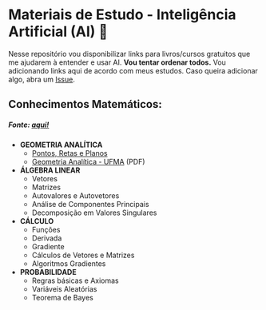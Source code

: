 # Materiais de Estudo - Inteligência Artificial (AI) :robot:
Nesse repositório vou disponibilizar links para livros/cursos gratuitos que me ajudarem à entender e usar AI. <b>Vou tentar ordenar todos.</b> Vou adicionando links aqui de acordo com meus estudos. Caso queira adicionar algo, abra um <a href="https://github.com/saulojoab/material-de-estudo-AI/issues">Issue</a>.

## Conhecimentos Matemáticos:
<h5>Fonte: <a href="https://towardsdatascience.com/mathematics-for-ai-all-the-essential-math-topics-you-need-ed1d9c910baf">aqui!</a></h5>

- <b>GEOMETRIA ANALÍTICA</b>
  - <a href="https://portaldosaber.obmep.org.br/uploads/msg/bpjqwe7waygwk.pdf">Pontos, Retas e Planos</a>
  - <a href="http://www.mat.ufrgs.br/~portosil/geometria-analitica-ufma.pdf">Geometria Analítica - UFMA</a> (PDF)
- <b>ÁLGEBRA LINEAR</b>
  - Vetores
  - Matrizes
  - Autovalores e Autovetores
  - Análise de Componentes Principais
  - Decomposição em Valores Singulares
- <b>CÁLCULO</b>
  - Funções
  - Derivada
  - Gradiente
  - Cálculos de Vetores e Matrizes
  - Algoritmos Gradientes
- <b>PROBABILIDADE</b>
  - Regras básicas e Axiomas
  - Variáveis Aleatórias
  - Teorema de Bayes
